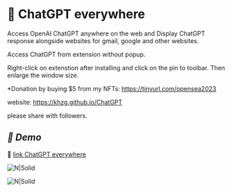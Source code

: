 # 📀 ChatGPT everywhere


Access OpenAI ChatGPT anywhere on the web and Display ChatGPT response alongside websites for gmail, google and other websites.

Access ChatGPT from extension without popup.

Right-click on extenstion after installing and click on the pin to toolbar.
Then enlarge the window size.

*Donation by buying $5 from my NFTs: https://tinyurl.com/opensea2023

website: https://khzg.github.io/ChatGPT

please share with followers.


## _📀 Demo_

🔵 [link ChatGPT everywhere]

![N|Solid](https://addons.mozilla.org/user-media/previews/full/278/278865.png?modified=1676670340)

![N|Solid](https://addons.mozilla.org/user-media/previews/full/278/278821.png?modified=1676610115)

[link ChatGPT everywhere]: <https://addons.mozilla.org/en-US/firefox/addon/chatgpt-everywhere/>


